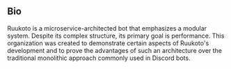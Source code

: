 ## Bio
Ruukoto is a microservice-architected bot that emphasizes a modular system. Despite its complex structure, its primary goal is performance. This organization was created to demonstrate certain aspects of Ruukoto's development and to prove the advantages of such an architecture over the traditional monolithic approach commonly used in Discord bots.
